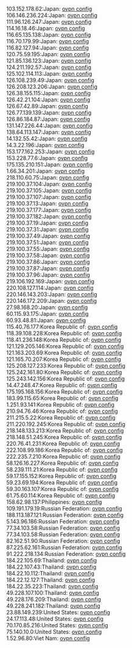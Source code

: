 103.152.178.62:Japan: [ovpn config](vpn/103_152_178_62.ovpn)  
106.146.236.224:Japan: [ovpn config](vpn/106_146_236_224.ovpn)  
111.96.126.247:Japan: [ovpn config](vpn/111_96_126_247.ovpn)  
114.16.18.46:Japan: [ovpn config](vpn/114_16_18_46.ovpn)  
116.65.135.138:Japan: [ovpn config](vpn/116_65_135_138.ovpn)  
116.70.179.99:Japan: [ovpn config](vpn/116_70_179_99.ovpn)  
116.82.127.94:Japan: [ovpn config](vpn/116_82_127_94.ovpn)  
120.75.59.195:Japan: [ovpn config](vpn/120_75_59_195.ovpn)  
121.85.136.123:Japan: [ovpn config](vpn/121_85_136_123.ovpn)  
124.211.192.57:Japan: [ovpn config](vpn/124_211_192_57.ovpn)  
125.102.114.113:Japan: [ovpn config](vpn/125_102_114_113.ovpn)  
126.108.239.49:Japan: [ovpn config](vpn/126_108_239_49.ovpn)  
126.208.123.206:Japan: [ovpn config](vpn/126_208_123_206.ovpn)  
126.38.155.115:Japan: [ovpn config](vpn/126_38_155_115.ovpn)  
126.42.21.104:Japan: [ovpn config](vpn/126_42_21_104.ovpn)  
126.67.42.89:Japan: [ovpn config](vpn/126_67_42_89.ovpn)  
126.77.139.139:Japan: [ovpn config](vpn/126_77_139_139.ovpn)  
126.86.184.87:Japan: [ovpn config](vpn/126_86_184_87.ovpn)  
131.147.226.44:Japan: [ovpn config](vpn/131_147_226_44.ovpn)  
138.64.113.147:Japan: [ovpn config](vpn/138_64_113_147.ovpn)  
14.132.55.42:Japan: [ovpn config](vpn/14_132_55_42.ovpn)  
14.3.22.196:Japan: [ovpn config](vpn/14_3_22_196.ovpn)  
153.177.162.253:Japan: [ovpn config](vpn/153_177_162_253.ovpn)  
153.228.77.6:Japan: [ovpn config](vpn/153_228_77_6.ovpn)  
175.135.210.151:Japan: [ovpn config](vpn/175_135_210_151.ovpn)  
1.66.34.201:Japan: [ovpn config](vpn/1_66_34_201.ovpn)  
218.110.60.75:Japan: [ovpn config](vpn/218_110_60_75.ovpn)  
219.100.37.104:Japan: [ovpn config](vpn/219_100_37_104.ovpn)  
219.100.37.105:Japan: [ovpn config](vpn/219_100_37_105.ovpn)  
219.100.37.107:Japan: [ovpn config](vpn/219_100_37_107.ovpn)  
219.100.37.13:Japan: [ovpn config](vpn/219_100_37_13.ovpn)  
219.100.37.177:Japan: [ovpn config](vpn/219_100_37_177.ovpn)  
219.100.37.182:Japan: [ovpn config](vpn/219_100_37_182.ovpn)  
219.100.37.19:Japan: [ovpn config](vpn/219_100_37_19.ovpn)  
219.100.37.31:Japan: [ovpn config](vpn/219_100_37_31.ovpn)  
219.100.37.49:Japan: [ovpn config](vpn/219_100_37_49.ovpn)  
219.100.37.51:Japan: [ovpn config](vpn/219_100_37_51.ovpn)  
219.100.37.55:Japan: [ovpn config](vpn/219_100_37_55.ovpn)  
219.100.37.58:Japan: [ovpn config](vpn/219_100_37_58.ovpn)  
219.100.37.86:Japan: [ovpn config](vpn/219_100_37_86.ovpn)  
219.100.37.87:Japan: [ovpn config](vpn/219_100_37_87.ovpn)  
219.100.37.96:Japan: [ovpn config](vpn/219_100_37_96.ovpn)  
219.106.192.169:Japan: [ovpn config](vpn/219_106_192_169.ovpn)  
220.108.127.114:Japan: [ovpn config](vpn/220_108_127_114.ovpn)  
220.146.143.203:Japan: [ovpn config](vpn/220_146_143_203.ovpn)  
220.146.172.209:Japan: [ovpn config](vpn/220_146_172_209.ovpn)  
27.98.168.20:Japan: [ovpn config](vpn/27_98_168_20.ovpn)  
60.115.93.175:Japan: [ovpn config](vpn/60_115_93_175.ovpn)  
60.93.48.81:Japan: [ovpn config](vpn/60_93_48_81.ovpn)  
115.40.76.177:Korea Republic of: [ovpn config](vpn/115_40_76_177.ovpn)  
118.39.108.228:Korea Republic of: [ovpn config](vpn/118_39_108_228.ovpn)  
118.41.236.148:Korea Republic of: [ovpn config](vpn/118_41_236_148.ovpn)  
121.129.205.146:Korea Republic of: [ovpn config](vpn/121_129_205_146.ovpn)  
121.163.203.69:Korea Republic of: [ovpn config](vpn/121_163_203_69.ovpn)  
121.165.70.207:Korea Republic of: [ovpn config](vpn/121_165_70_207.ovpn)  
125.208.127.233:Korea Republic of: [ovpn config](vpn/125_208_127_233.ovpn)  
125.242.161.80:Korea Republic of: [ovpn config](vpn/125_242_161_80.ovpn)  
125.243.142.156:Korea Republic of: [ovpn config](vpn/125_243_142_156.ovpn)  
14.47.248.47:Korea Republic of: [ovpn config](vpn/14_47_248_47.ovpn)  
175.195.168.156:Korea Republic of: [ovpn config](vpn/175_195_168_156.ovpn)  
183.99.115.65:Korea Republic of: [ovpn config](vpn/183_99_115_65.ovpn)  
1.251.93.141:Korea Republic of: [ovpn config](vpn/1_251_93_141.ovpn)  
210.94.76.46:Korea Republic of: [ovpn config](vpn/210_94_76_46.ovpn)  
211.215.5.22:Korea Republic of: [ovpn config](vpn/211_215_5_22.ovpn)  
211.220.192.245:Korea Republic of: [ovpn config](vpn/211_220_192_245.ovpn)  
218.148.133.213:Korea Republic of: [ovpn config](vpn/218_148_133_213.ovpn)  
218.148.51.245:Korea Republic of: [ovpn config](vpn/218_148_51_245.ovpn)  
220.76.41.231:Korea Republic of: [ovpn config](vpn/220_76_41_231.ovpn)  
222.108.99.186:Korea Republic of: [ovpn config](vpn/222_108_99_186.ovpn)  
222.235.7.210:Korea Republic of: [ovpn config](vpn/222_235_7_210.ovpn)  
58.126.16.227:Korea Republic of: [ovpn config](vpn/58_126_16_227.ovpn)  
58.239.111.21:Korea Republic of: [ovpn config](vpn/58_239_111_21.ovpn)  
59.17.155.152:Korea Republic of: [ovpn config](vpn/59_17_155_152.ovpn)  
59.23.69.194:Korea Republic of: [ovpn config](vpn/59_23_69_194.ovpn)  
59.30.163.107:Korea Republic of: [ovpn config](vpn/59_30_163_107.ovpn)  
61.75.60.114:Korea Republic of: [ovpn config](vpn/61_75_60_114.ovpn)  
158.62.98.137:Philippines: [ovpn config](vpn/158_62_98_137.ovpn)  
109.191.179.19:Russian Federation: [ovpn config](vpn/109_191_179_19.ovpn)  
188.113.187.121:Russian Federation: [ovpn config](vpn/188_113_187_121.ovpn)  
5.143.96.186:Russian Federation: [ovpn config](vpn/5_143_96_186.ovpn)  
77.34.103.58:Russian Federation: [ovpn config](vpn/77_34_103_58.ovpn)  
77.34.103.58:Russian Federation: [ovpn config](vpn/77_34_103_58.ovpn)  
82.162.51.90:Russian Federation: [ovpn config](vpn/82_162_51_90.ovpn)  
87.225.62.161:Russian Federation: [ovpn config](vpn/87_225_62_161.ovpn)  
91.222.218.134:Russian Federation: [ovpn config](vpn/91_222_218_134.ovpn)  
184.22.105.69:Thailand: [ovpn config](vpn/184_22_105_69.ovpn)  
184.22.107.43:Thailand: [ovpn config](vpn/184_22_107_43.ovpn)  
184.22.10.112:Thailand: [ovpn config](vpn/184_22_10_112.ovpn)  
184.22.12.127:Thailand: [ovpn config](vpn/184_22_12_127.ovpn)  
184.22.35.223:Thailand: [ovpn config](vpn/184_22_35_223.ovpn)  
49.228.107.100:Thailand: [ovpn config](vpn/49_228_107_100.ovpn)  
49.228.176.209:Thailand: [ovpn config](vpn/49_228_176_209.ovpn)  
49.228.241.182:Thailand: [ovpn config](vpn/49_228_241_182.ovpn)  
23.88.149.239:United States: [ovpn config](vpn/23_88_149_239.ovpn)  
24.17.113.48:United States: [ovpn config](vpn/24_17_113_48.ovpn)  
70.170.85.216:United States: [ovpn config](vpn/70_170_85_216.ovpn)  
75.140.10.0:United States: [ovpn config](vpn/75_140_10_0.ovpn)  
1.52.96.80:Viet Nam: [ovpn config](vpn/1_52_96_80.ovpn)  
